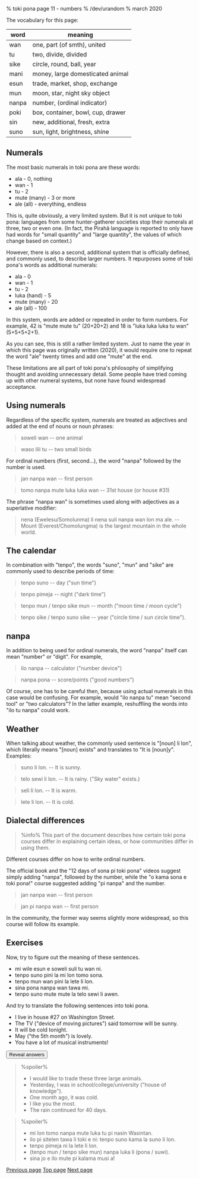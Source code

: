 % toki pona page 11 - numbers
% /dev/urandom
% march 2020

The vocabulary for this page:

| word  | meaning                          |
|-------|----------------------------------|
| wan   | one, part (of smth), united      |
| tu    | two, divide, divided             |
| sike  | circle, round, ball, year        |
| mani  | money, large domesticated animal |
| esun  | trade, market, shop, exchange    |
| mun   | moon, star, night sky object     |
| nanpa | number, (ordinal indicator)      |
| poki  | box, container, bowl, cup, drawer|
| sin   | new, additional, fresh, extra    |
| suno  | sun, light, brightness, shine    |

## Numerals

The most basic numerals in toki pona are these words:

* ala - 0, nothing
* wan - 1
* tu - 2
* mute (many) - 3 or more
* ale (all) - everything, endless

This is, quite obviously, a very limited system. But it is not unique to toki
pona: languages from some hunter-gatherer societies stop their numerals at
three, two or even one. (In fact, the Pirahã language is reported to only have
had words for "small quantity" and "large quantity", the values of which change
based on context.)

However, there is also a second, additional system that is officially defined,
and commonly used, to describe larger numbers. It repurposes some of toki pona's
words as additional numerals:

* ala - 0
* wan - 1
* tu - 2
* luka (hand) - 5
* mute (many) - 20
* ale (all) - 100

In this system, words are added or repeated in order to form numbers. For
example, 42 is "mute mute tu" (20+20+2) and 18 is "luka luka luka tu wan"
(5+5+5+2+1).

As you can see, this is still a rather limited system. Just to name the year in
which this page was originally written (2020), it would require one to repeat
the word "ale" twenty times and add one "mute" at the end.

These limitations are all part of toki pona's philosophy of simplifying thought
and avoiding unnecessary detail. Some people have tried coming up with other
numeral systems, but none have found widespread acceptance.

## Using numerals

Regardless of the specific system, numerals are treated as adjectives and added
at the end of nouns or noun phrases:

> soweli wan -- one animal

> waso lili tu -- two small birds

For ordinal numbers (first, second...), the word "nanpa" followed by the number
is used.

> jan nanpa wan -- first person

> tomo nanpa mute luka luka wan -- 31st house (or house #31)

The phrase "nanpa wan" is sometimes used along with adjectives as a superlative
modifier:

> nena (Ewelesu/Somolunma) li nena suli nanpa wan lon ma ale. -- Mount
> (Everest/Chomolungma) is the largest mountain in the whole world.

## The calendar

In combination with "tenpo", the words "suno", "mun" and "sike" are commonly
used to describe periods of time:

> tenpo suno -- day ("sun time")

> tenpo pimeja -- night ("dark time")

> tenpo mun / tenpo sike mun -- month ("moon time / moon cycle")

> tenpo sike / tenpo suno sike -- year ("circle time / sun circle time").

## nanpa

In addition to being used for ordinal numerals, the word "nanpa" itself can mean
"number" or "digit". For example,

> ilo nanpa -- calculator ("number device")

> nanpa pona -- score/points ("good numbers")

Of course, one has to be careful then, because using actual numerals in this
case would be confusing. For example, would "ilo nanpa tu" mean "second tool"
or "two calculators"? In the latter example, reshuffling the words into "ilo tu
nanpa" could work.

## Weather

When talking about weather, the commonly used sentence is "[noun] li lon", which
literally means "[noun] exists" and translates to "It is [noun]y". Examples:

> suno li lon. -- It is sunny.

> telo sewi li lon. -- It is rainy. ("Sky water" exists.)

> seli li lon. -- It is warm.

> lete li lon. -- It is cold.

## Dialectal differences

> %info%
> This part of the document describes how certain toki pona courses differ in
> explaining certain ideas, or how communities differ in using them.

Different courses differ on how to write ordinal numbers.

The official book and the "12 days of sona pi toki pona" videos suggest simply
adding "nanpa", followed by the number, while the "o kama sona e toki pona!"
course suggested adding "pi nanpa" and the number.

> jan nanpa wan -- first person

> jan pi nanpa wan -- first person 

In the community, the former way seems slightly more widespread, so this course
will follow its example.

## Exercises

Now, try to figure out the meaning of these sentences.

* mi wile esun e soweli suli tu wan ni. 
* tenpo suno pini la mi lon tomo sona.
* tenpo mun wan pini la lete li lon.
* sina pona nanpa wan tawa mi.
* tenpo suno mute mute la telo sewi li awen.

And try to translate the following sentences into toki pona.

* I live in house #27 on Washington Street.
* The TV ("device of moving pictures") said tomorrow will be sunny.
* It will be cold tonight.
* May ("the 5th month") is lovely.
* You have a lot of musical instruments!

<button onclick="revealSpoilers();">Reveal answers</button>

> %spoiler%
> * I would like to trade these three large animals.
> * Yesterday, I was in school/college/university ("house of knowledge").
> * One month ago, it was cold.
> * I like you the most.
> * The rain continued for 40 days.

> %spoiler%
> * mi lon tomo nanpa mute luka tu pi nasin Wasintan.
> * ilo pi sitelen tawa li toki e ni: tenpo suno kama la suno li lon.
> * tenpo pimeja ni la lete li lon.
> * (tenpo mun / tenpo sike mun) nanpa luka li (pona / suwi).
> * sina jo e ilo mute pi kalama musi a!

[Previous page](10.html) [Top page](index.html) [Next page](12.html)
